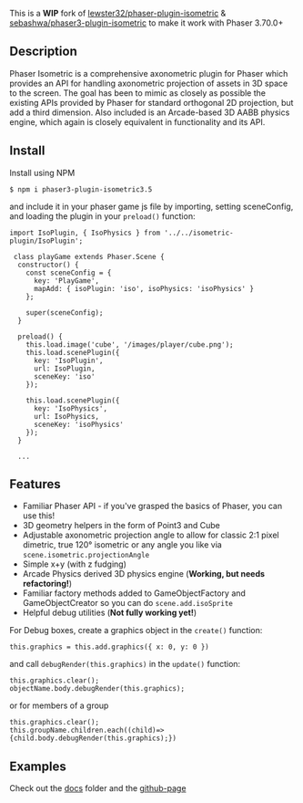 This is a **WIP** fork of [lewster32/phaser-plugin-isometric](https://github.com/lewster32/phaser-plugin-isometric) & [sebashwa/phaser3-plugin-isometric](https://github.com/sebashwa/phaser3-plugin-isometric/issues) to make it work with Phaser 3.70.0+

## Description

Phaser Isometric is a comprehensive axonometric plugin for Phaser which provides an API for handling axonometric projection of assets in 3D space to the screen.
The goal has been to mimic as closely as possible the existing APIs provided by Phaser for standard orthogonal 2D projection, but add a third dimension.
Also included is an Arcade-based 3D AABB physics engine, which again is closely equivalent in functionality and its API.

## Install
Install using NPM
```
$ npm i phaser3-plugin-isometric3.5
```
and include it in your phaser game js file by importing, setting sceneConfig, and loading the plugin in your `preload()` function:
```
import IsoPlugin, { IsoPhysics } from '../../isometric-plugin/IsoPlugin';

 class playGame extends Phaser.Scene {
  constructor() {
    const sceneConfig = {
      key: 'PlayGame',
      mapAdd: { isoPlugin: 'iso', isoPhysics: 'isoPhysics' }
    };

    super(sceneConfig);
  }

  preload() {
    this.load.image('cube', '/images/player/cube.png');
    this.load.scenePlugin({
      key: 'IsoPlugin',
      url: IsoPlugin,
      sceneKey: 'iso'
    });

    this.load.scenePlugin({
      key: 'IsoPhysics',
      url: IsoPhysics,
      sceneKey: 'isoPhysics'
    });
  }

  ...
  ```
## Features

-  Familiar Phaser API - if you've grasped the basics of Phaser, you can use this!
-  3D geometry helpers in the form of Point3 and Cube
-  Adjustable axonometric projection angle to allow for classic 2:1 pixel dimetric, true 120° isometric or any angle you like via `scene.isometric.projectionAngle`
-  Simple x+y (with z fudging)
-  Arcade Physics derived 3D physics engine (**Working, but needs refactoring!**)
-  Familiar factory methods added to GameObjectFactory and GameObjectCreator so you can do `scene.add.isoSprite`
-  Helpful debug utilities (**Not fully working yet!**)
   
   
For Debug boxes, create a graphics object in the `create()` function:

```
this.graphics = this.add.graphics({ x: 0, y: 0 })
```
and call `debugRender(this.graphics)` in the `update()` function:
```
this.graphics.clear();
objectName.body.debugRender(this.graphics);

```
or for members of a group

```
this.graphics.clear();
this.groupName.children.each((child)=>{child.body.debugRender(this.graphics);})

```


## Examples

Check out the [docs](https://github.com/sebashwa/phaser3-plugin-isometric/tree/master/docs) folder and the [github-page](https://sebashwa.github.io/phaser3-plugin-isometric/)
